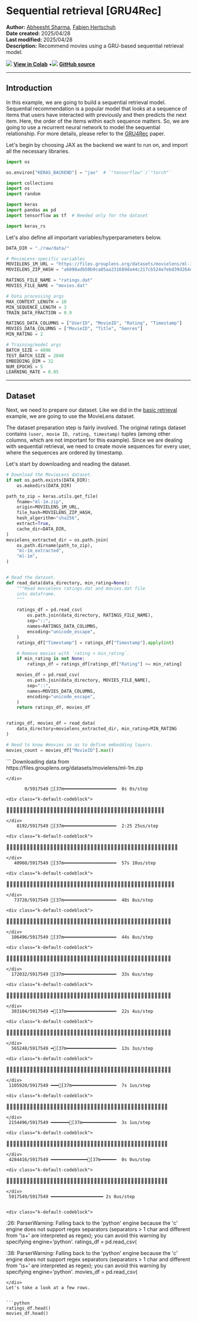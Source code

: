 # Sequential retrieval [GRU4Rec]

**Author:** [Abheesht Sharma](https://github.com/abheesht17/), [Fabien Hertschuh](https://github.com/hertschuh/)<br>
**Date created:** 2025/04/28<br>
**Last modified:** 2025/04/28<br>
**Description:** Recommend movies using a GRU-based sequential retrieval model.


<img class="k-inline-icon" src="https://colab.research.google.com/img/colab_favicon.ico"/> [**View in Colab**](https://colab.research.google.com/github/keras-team/keras-io/blob/master/examples/keras_rs/ipynb/sequential_retrieval.ipynb)  <span class="k-dot">•</span><img class="k-inline-icon" src="https://github.com/favicon.ico"/> [**GitHub source**](https://github.com/keras-team/keras-io/blob/master/examples/keras_rs/sequential_retrieval.py)



---
## Introduction

In this example, we are going to build a sequential retrieval model. Sequential
recommendation is a popular model that looks at a sequence of items that users
have interacted with previously and then predicts the next item. Here, the order
of the items within each sequence matters. So, we are going to use a recurrent
neural network to model the sequential relationship. For more details,
please refer to the [GRU4Rec](https://arxiv.org/abs/1511.06939) paper.

Let's begin by choosing JAX as the backend we want to run on, and import all
the necessary libraries.


```python
import os

os.environ["KERAS_BACKEND"] = "jax"  # `"tensorflow"`/`"torch"`

import collections
import os
import random

import keras
import pandas as pd
import tensorflow as tf  # Needed only for the dataset

import keras_rs
```

Let's also define all important variables/hyperparameters below.


```python
DATA_DIR = "./raw/data/"

# MovieLens-specific variables
MOVIELENS_1M_URL = "https://files.grouplens.org/datasets/movielens/ml-1m.zip"
MOVIELENS_ZIP_HASH = "a6898adb50b9ca05aa231689da44c217cb524e7ebd39d264c56e2832f2c54e20"

RATINGS_FILE_NAME = "ratings.dat"
MOVIES_FILE_NAME = "movies.dat"

# Data processing args
MAX_CONTEXT_LENGTH = 10
MIN_SEQUENCE_LENGTH = 3
TRAIN_DATA_FRACTION = 0.9

RATINGS_DATA_COLUMNS = ["UserID", "MovieID", "Rating", "Timestamp"]
MOVIES_DATA_COLUMNS = ["MovieID", "Title", "Genres"]
MIN_RATING = 2

# Training/model args
BATCH_SIZE = 4096
TEST_BATCH_SIZE = 2048
EMBEDDING_DIM = 32
NUM_EPOCHS = 5
LEARNING_RATE = 0.05
```

---
## Dataset

Next, we need to prepare our dataset. Like we did in the
[basic retrieval](/keras_rs/examples/basic_retrieval/)
example, we are going to use the MovieLens dataset.

The dataset preparation step is fairly involved. The original ratings dataset
contains `(user, movie ID, rating, timestamp)` tuples (among other columns,
which are not important for this example). Since we are dealing with sequential
retrieval, we need to create movie sequences for every user, where the sequences
are ordered by timestamp.

Let's start by downloading and reading the dataset.


```python
# Download the MovieLens dataset.
if not os.path.exists(DATA_DIR):
    os.makedirs(DATA_DIR)

path_to_zip = keras.utils.get_file(
    fname="ml-1m.zip",
    origin=MOVIELENS_1M_URL,
    file_hash=MOVIELENS_ZIP_HASH,
    hash_algorithm="sha256",
    extract=True,
    cache_dir=DATA_DIR,
)
movielens_extracted_dir = os.path.join(
    os.path.dirname(path_to_zip),
    "ml-1m_extracted",
    "ml-1m",
)


# Read the dataset.
def read_data(data_directory, min_rating=None):
    """Read movielens ratings.dat and movies.dat file
    into dataframe.
    """

    ratings_df = pd.read_csv(
        os.path.join(data_directory, RATINGS_FILE_NAME),
        sep="::",
        names=RATINGS_DATA_COLUMNS,
        encoding="unicode_escape",
    )
    ratings_df["Timestamp"] = ratings_df["Timestamp"].apply(int)

    # Remove movies with `rating < min_rating`.
    if min_rating is not None:
        ratings_df = ratings_df[ratings_df["Rating"] >= min_rating]

    movies_df = pd.read_csv(
        os.path.join(data_directory, MOVIES_FILE_NAME),
        sep="::",
        names=MOVIES_DATA_COLUMNS,
        encoding="unicode_escape",
    )
    return ratings_df, movies_df


ratings_df, movies_df = read_data(
    data_directory=movielens_extracted_dir, min_rating=MIN_RATING
)

# Need to know #movies so as to define embedding layers.
movies_count = movies_df["MovieID"].max()
```

<div class="k-default-codeblock">
```
Downloading data from https://files.grouplens.org/datasets/movielens/ml-1m.zip

```
</div>
    
       0/5917549 [37m━━━━━━━━━━━━━━━━━━━━  0s 0s/step

<div class="k-default-codeblock">
```

```
</div>
    8192/5917549 [37m━━━━━━━━━━━━━━━━━━━━  2:25 25us/step

<div class="k-default-codeblock">
```

```
</div>
   40960/5917549 [37m━━━━━━━━━━━━━━━━━━━━  57s 10us/step 

<div class="k-default-codeblock">
```

```
</div>
   73728/5917549 [37m━━━━━━━━━━━━━━━━━━━━  48s 8us/step 

<div class="k-default-codeblock">
```

```
</div>
  106496/5917549 [37m━━━━━━━━━━━━━━━━━━━━  44s 8us/step

<div class="k-default-codeblock">
```

```
</div>
  172032/5917549 [37m━━━━━━━━━━━━━━━━━━━━  33s 6us/step

<div class="k-default-codeblock">
```

```
</div>
  303104/5917549 ━[37m━━━━━━━━━━━━━━━━━━━  22s 4us/step

<div class="k-default-codeblock">
```

```
</div>
  565248/5917549 ━[37m━━━━━━━━━━━━━━━━━━━  13s 3us/step

<div class="k-default-codeblock">
```

```
</div>
 1105920/5917549 ━━━[37m━━━━━━━━━━━━━━━━━  7s 1us/step 

<div class="k-default-codeblock">
```

```
</div>
 2154496/5917549 ━━━━━━━[37m━━━━━━━━━━━━━  3s 1us/step

<div class="k-default-codeblock">
```

```
</div>
 4284416/5917549 ━━━━━━━━━━━━━━[37m━━━━━━  0s 0us/step

<div class="k-default-codeblock">
```

```
</div>
 5917549/5917549 ━━━━━━━━━━━━━━━━━━━━ 2s 0us/step


<div class="k-default-codeblock">
```
<ipython-input-3-6fc962858754>:26: ParserWarning: Falling back to the 'python' engine because the 'c' engine does not support regex separators (separators > 1 char and different from '\s+' are interpreted as regex); you can avoid this warning by specifying engine='python'.
  ratings_df = pd.read_csv(

<ipython-input-3-6fc962858754>:38: ParserWarning: Falling back to the 'python' engine because the 'c' engine does not support regex separators (separators > 1 char and different from '\s+' are interpreted as regex); you can avoid this warning by specifying engine='python'.
  movies_df = pd.read_csv(

```
</div>
Let's take a look at a few rows.


```python
ratings_df.head()
movies_df.head()
```





  <div id="df-65710087-37dc-422a-9d7d-16a4b89d8b71" class="colab-df-container">
    <div>
<style scoped>
    .dataframe tbody tr th:only-of-type {
        vertical-align: middle;
    }

<div class="k-default-codeblock">
```
.dataframe tbody tr th {
    vertical-align: top;
}

.dataframe thead th {
    text-align: right;
}
```
</div>
</style>
<table border="1" class="dataframe">
  <thead>
    <tr style="text-align: right;">
      <th></th>
      <th>MovieID</th>
      <th>Title</th>
      <th>Genres</th>
    </tr>
  </thead>
  <tbody>
    <tr>
      <th>0</th>
      <td>1</td>
      <td>Toy Story (1995)</td>
      <td>Animation|Children's|Comedy</td>
    </tr>
    <tr>
      <th>1</th>
      <td>2</td>
      <td>Jumanji (1995)</td>
      <td>Adventure|Children's|Fantasy</td>
    </tr>
    <tr>
      <th>2</th>
      <td>3</td>
      <td>Grumpier Old Men (1995)</td>
      <td>Comedy|Romance</td>
    </tr>
    <tr>
      <th>3</th>
      <td>4</td>
      <td>Waiting to Exhale (1995)</td>
      <td>Comedy|Drama</td>
    </tr>
    <tr>
      <th>4</th>
      <td>5</td>
      <td>Father of the Bride Part II (1995)</td>
      <td>Comedy</td>
    </tr>
  </tbody>
</table>
</div>
    <div class="colab-df-buttons">

  <div class="colab-df-container">
    <button class="colab-df-convert" onclick="convertToInteractive('df-65710087-37dc-422a-9d7d-16a4b89d8b71')"
            title="Convert this dataframe to an interactive table."
            style="display:none;">

  <svg xmlns="http://www.w3.org/2000/svg" height="24px" viewBox="0 -960 960 960">
    <path d="M120-120v-720h720v720H120Zm60-500h600v-160H180v160Zm220 220h160v-160H400v160Zm0 220h160v-160H400v160ZM180-400h160v-160H180v160Zm440 0h160v-160H620v160ZM180-180h160v-160H180v160Zm440 0h160v-160H620v160Z"/>
  </svg>
    </button>

  <style>
    .colab-df-container {
      display:flex;
      gap: 12px;
    }

<div class="k-default-codeblock">
```
.colab-df-convert {
  background-color: #E8F0FE;
  border: none;
  border-radius: 50%;
  cursor: pointer;
  display: none;
  fill: #1967D2;
  height: 32px;
  padding: 0 0 0 0;
  width: 32px;
}

.colab-df-convert:hover {
  background-color: #E2EBFA;
  box-shadow: 0px 1px 2px rgba(60, 64, 67, 0.3), 0px 1px 3px 1px rgba(60, 64, 67, 0.15);
  fill: #174EA6;
}

.colab-df-buttons div {
  margin-bottom: 4px;
}

[theme=dark] .colab-df-convert {
  background-color: #3B4455;
  fill: #D2E3FC;
}

[theme=dark] .colab-df-convert:hover {
  background-color: #434B5C;
  box-shadow: 0px 1px 3px 1px rgba(0, 0, 0, 0.15);
  filter: drop-shadow(0px 1px 2px rgba(0, 0, 0, 0.3));
  fill: #FFFFFF;
}
```
</div>
  </style>

<div class="k-default-codeblock">
```
<script>
  const buttonEl =
    document.querySelector('#df-65710087-37dc-422a-9d7d-16a4b89d8b71 button.colab-df-convert');
  buttonEl.style.display =
    google.colab.kernel.accessAllowed ? 'block' : 'none';

  async function convertToInteractive(key) {
    const element = document.querySelector('#df-65710087-37dc-422a-9d7d-16a4b89d8b71');
    const dataTable =
      await google.colab.kernel.invokeFunction('convertToInteractive',
                                                [key], {});
    if (!dataTable) return;

    const docLinkHtml = 'Like what you see? Visit the ' +
      '<a target="_blank" href=https://colab.research.google.com/notebooks/data_table.ipynb>data table notebook</a>'
      + ' to learn more about interactive tables.';
    element.innerHTML = '';
    dataTable['output_type'] = 'display_data';
    await google.colab.output.renderOutput(dataTable, element);
    const docLink = document.createElement('div');
    docLink.innerHTML = docLinkHtml;
    element.appendChild(docLink);
  }
</script>
```
</div>
  </div>

<div class="k-default-codeblock">
```
</div>
```
</div>
  </div>




Now that we have read the dataset, let's create sequences of movies
for every user. Here is the function for doing just that.


```python

def get_movie_sequence_per_user(ratings_df):
    """Get movieID sequences for every user."""
    sequences = collections.defaultdict(list)

    for user_id, movie_id, rating, timestamp in ratings_df.values:
        sequences[user_id].append(
            {
                "movie_id": movie_id,
                "timestamp": timestamp,
                "rating": rating,
            }
        )

    # Sort movie sequences by timestamp for every user.
    for user_id, context in sequences.items():
        context.sort(key=lambda x: x["timestamp"])
        sequences[user_id] = context

    return sequences

```

We need to do some filtering and processing before we proceed
with training the model:

1. Form sequences of all lengths up to
   `min(user_sequence_length, MAX_CONTEXT_LENGTH)`. So, every user
   will have multiple sequences corresponding to it.
2. Get labels, i.e., Given a sequence of length `n`, the first
   `n-1` tokens will be fed to the model as input, and the label
   will be the last token.
3. Remove all user sequences with less than `MIN_SEQUENCE_LENGTH`
   movies.
4. Pad all sequences to `MAX_CONTEXT_LENGTH`.


```python

def generate_examples_from_user_sequences(sequences):
    """Generates sequences for all users, with padding, truncation, etc."""

    def generate_examples_from_user_sequence(sequence):
        """Generates examples for a single user sequence."""

        examples = []
        for label_idx in range(1, len(sequence)):
            start_idx = max(0, label_idx - MAX_CONTEXT_LENGTH)
            context = sequence[start_idx:label_idx]

            # Padding
            while len(context) < MAX_CONTEXT_LENGTH:
                context.append(
                    {
                        "movie_id": 0,
                        "timestamp": 0,
                        "rating": 0.0,
                    }
                )

            label_movie_id = int(sequence[label_idx]["movie_id"])
            context_movie_id = [int(movie["movie_id"]) for movie in context]

            examples.append(
                {
                    "context_movie_id": context_movie_id,
                    "label_movie_id": label_movie_id,
                },
            )
        return examples

    all_examples = []
    for sequence in sequences.values():
        if len(sequence) < MIN_SEQUENCE_LENGTH:
            continue

        user_examples = generate_examples_from_user_sequence(sequence)

        all_examples.extend(user_examples)

    return all_examples

```

Let's split the dataset into train and test sets. Also, we need to
change the format of the dataset dictionary so as to enable conversion
to a `tf.data.Dataset` object.


```python
sequences = get_movie_sequence_per_user(ratings_df)
examples = generate_examples_from_user_sequences(sequences)

# Train-test split.
random.shuffle(examples)
split_index = int(TRAIN_DATA_FRACTION * len(examples))
train_examples = examples[:split_index]
test_examples = examples[split_index:]


def list_of_dicts_to_dict_of_lists(list_of_dicts):
    """Convert list of dictionaries to dictionary of lists for
    `tf.data` conversion.
    """
    dict_of_lists = collections.defaultdict(list)
    for dictionary in list_of_dicts:
        for key, value in dictionary.items():
            dict_of_lists[key].append(value)
    return dict_of_lists


train_examples = list_of_dicts_to_dict_of_lists(train_examples)
test_examples = list_of_dicts_to_dict_of_lists(test_examples)

train_ds = tf.data.Dataset.from_tensor_slices(train_examples).map(
    lambda x: (x["context_movie_id"], x["label_movie_id"])
)
test_ds = tf.data.Dataset.from_tensor_slices(test_examples).map(
    lambda x: (x["context_movie_id"], x["label_movie_id"])
)
```

We need to batch our datasets. We also user `cache()` and `prefetch()`
for better performance.


```python
train_ds = train_ds.batch(BATCH_SIZE).cache().prefetch(tf.data.AUTOTUNE)
test_ds = test_ds.batch(TEST_BATCH_SIZE).cache().prefetch(tf.data.AUTOTUNE)
```

Let's print out one batch.


```python
for sample in train_ds.take(1):
    print(sample)
```

<div class="k-default-codeblock">
```
(<tf.Tensor: shape=(4096, 10), dtype=int32, numpy=
array([[2147, 3203, 2541, ..., 3175, 2716, 2676],
       [1784,  588, 3039, ..., 1883,  514, 1566],
       [2335, 2004,  237, ...,  432, 1918,  435],
       ...,
       [2031, 1839, 1011, ..., 1460, 3248, 2828],
       [3418, 3471, 1120, ...,  475, 3168, 1957],
       [ 832, 2145,  852, ..., 1355, 3307, 3730]], dtype=int32)>, <tf.Tensor: shape=(4096,), dtype=int32, numpy=array([2713, 3040, 2170, ..., 2055, 1535, 3741], dtype=int32)>)

```
</div>
---
## Model and Training

In the basic retrieval example, we used one query tower for the
user, and the candidate tower for the candidate movie. We are
going to use a two-tower architecture here as well. However,
we use the query tower with a Gated Recurrent Unit (GRU) layer
to encode the sequence of historical movies, and keep the same
candidate tower for the candidate movie.

Note: Take a look at how the labels are defined. The label tensor
(of shape `(batch_size, batch_size)`) contains one-hot vectors. The idea
is: for every sample, consider movie IDs corresponding to other samples in
the batch as negatives.


```python

class SequentialRetrievalModel(keras.Model):
    """Create the sequential retrieval model.

    Args:
      movies_count: Total number of unique movies in the dataset.
      embedding_dimension: Output dimension for movie embedding tables.
    """

    def __init__(
        self,
        movies_count,
        embedding_dimension=128,
        **kwargs,
    ):
        super().__init__(**kwargs)
        # Our query tower, simply an embedding table followed by
        # a GRU unit. This encodes sequence of historical movies.
        self.query_model = keras.Sequential(
            [
                keras.layers.Embedding(movies_count + 1, embedding_dimension),
                keras.layers.GRU(embedding_dimension),
            ]
        )

        # Our candidate tower, simply an embedding table.
        self.candidate_model = keras.layers.Embedding(
            movies_count + 1, embedding_dimension
        )

        # The layer that performs the retrieval.
        self.retrieval = keras_rs.layers.BruteForceRetrieval(k=10, return_scores=False)
        self.loss_fn = keras.losses.CategoricalCrossentropy(
            from_logits=True,
        )

    def build(self, input_shape):
        self.query_model.build(input_shape)
        self.candidate_model.build(input_shape)

        # In this case, the candidates are directly the movie embeddings.
        # We take a shortcut and directly reuse the variable.
        self.retrieval.candidate_embeddings = self.candidate_model.embeddings
        self.retrieval.build(input_shape)
        super().build(input_shape)

    def call(self, inputs, training=False):
        query_embeddings = self.query_model(inputs)
        result = {
            "query_embeddings": query_embeddings,
        }

        if not training:
            # Skip the retrieval of top movies during training as the
            # predictions are not used.
            result["predictions"] = self.retrieval(query_embeddings)
        return result

    def compute_loss(self, x, y, y_pred, sample_weight, training=True):
        candidate_id = y
        query_embeddings = y_pred["query_embeddings"]
        candidate_embeddings = self.candidate_model(candidate_id)

        num_queries = keras.ops.shape(query_embeddings)[0]
        num_candidates = keras.ops.shape(candidate_embeddings)[0]

        # One-hot vectors for labels.
        labels = keras.ops.eye(num_queries, num_candidates)

        # Compute the affinity score by multiplying the two embeddings.
        scores = keras.ops.matmul(
            query_embeddings, keras.ops.transpose(candidate_embeddings)
        )

        return self.loss_fn(labels, scores, sample_weight)

```

Let's instantiate, compile and train our model.


```python
model = SequentialRetrievalModel(
    movies_count=movies_count + 1, embedding_dimension=EMBEDDING_DIM
)

# Compile.
model.compile(optimizer=keras.optimizers.AdamW(learning_rate=LEARNING_RATE))

# Train.
model.fit(
    train_ds,
    validation_data=test_ds,
    epochs=NUM_EPOCHS,
)
```

<div class="k-default-codeblock">
```
Epoch 1/5

```
</div>
    
   1/207 [37m━━━━━━━━━━━━━━━━━━━━  5:41 2s/step - loss: 8.3178

<div class="k-default-codeblock">
```

```
</div>
   2/207 [37m━━━━━━━━━━━━━━━━━━━━  3:32 1s/step - loss: 8.3176

<div class="k-default-codeblock">
```

```
</div>
   3/207 [37m━━━━━━━━━━━━━━━━━━━━  1:46 523ms/step - loss: 8.3169

<div class="k-default-codeblock">
```

```
</div>
   4/207 [37m━━━━━━━━━━━━━━━━━━━━  1:11 351ms/step - loss: 8.3147

<div class="k-default-codeblock">
```

```
</div>
  11/207 ━[37m━━━━━━━━━━━━━━━━━━━  21s 111ms/step - loss: 8.2757 

<div class="k-default-codeblock">
```

```
</div>
  12/207 ━[37m━━━━━━━━━━━━━━━━━━━  19s 101ms/step - loss: 8.2671

<div class="k-default-codeblock">
```

```
</div>
  13/207 ━[37m━━━━━━━━━━━━━━━━━━━  18s 94ms/step - loss: 8.2581 

<div class="k-default-codeblock">
```

```
</div>
  14/207 ━[37m━━━━━━━━━━━━━━━━━━━  16s 87ms/step - loss: 8.2487

<div class="k-default-codeblock">
```

```
</div>
  15/207 ━[37m━━━━━━━━━━━━━━━━━━━  15s 81ms/step - loss: 8.2390

<div class="k-default-codeblock">
```

```
</div>
  16/207 ━[37m━━━━━━━━━━━━━━━━━━━  14s 76ms/step - loss: 8.2292

<div class="k-default-codeblock">
```

```
</div>
  17/207 ━[37m━━━━━━━━━━━━━━━━━━━  13s 72ms/step - loss: 8.2192

<div class="k-default-codeblock">
```

```
</div>
  18/207 ━[37m━━━━━━━━━━━━━━━━━━━  12s 68ms/step - loss: 8.2092

<div class="k-default-codeblock">
```

```
</div>
  19/207 ━[37m━━━━━━━━━━━━━━━━━━━  12s 65ms/step - loss: 8.1993

<div class="k-default-codeblock">
```

```
</div>
  20/207 ━[37m━━━━━━━━━━━━━━━━━━━  11s 62ms/step - loss: 8.1893

<div class="k-default-codeblock">
```

```
</div>
  21/207 ━━[37m━━━━━━━━━━━━━━━━━━  11s 59ms/step - loss: 8.1794

<div class="k-default-codeblock">
```

```
</div>
  22/207 ━━[37m━━━━━━━━━━━━━━━━━━  10s 57ms/step - loss: 8.1695

<div class="k-default-codeblock">
```

```
</div>
  23/207 ━━[37m━━━━━━━━━━━━━━━━━━  10s 56ms/step - loss: 8.1597

<div class="k-default-codeblock">
```

```
</div>
  24/207 ━━[37m━━━━━━━━━━━━━━━━━━  9s 54ms/step - loss: 8.1500 

<div class="k-default-codeblock">
```

```
</div>
  25/207 ━━[37m━━━━━━━━━━━━━━━━━━  9s 53ms/step - loss: 8.1403

<div class="k-default-codeblock">
```

```
</div>
  26/207 ━━[37m━━━━━━━━━━━━━━━━━━  9s 51ms/step - loss: 8.1307

<div class="k-default-codeblock">
```

```
</div>
  29/207 ━━[37m━━━━━━━━━━━━━━━━━━  8s 46ms/step - loss: 8.1016
  27/207 ━━[37m━━━━━━━━━━━━━━━━━━  8s 50ms/step - loss: 8.1211

<div class="k-default-codeblock">
```

```
</div>
  28/207 ━━[37m━━━━━━━━━━━━━━━━━━  8s 48ms/step - loss: 8.0934

<div class="k-default-codeblock">
```

```
</div>
  30/207 ━━[37m━━━━━━━━━━━━━━━━━━  8s 46ms/step - loss: 8.0765

<div class="k-default-codeblock">
```

```
</div>
  32/207 ━━━[37m━━━━━━━━━━━━━━━━━  7s 43ms/step - loss: 8.0603

<div class="k-default-codeblock">
```

```
</div>
  31/207 ━━[37m━━━━━━━━━━━━━━━━━━  7s 44ms/step - loss: 8.0684

<div class="k-default-codeblock">
```

```
</div>
  33/207 ━━━[37m━━━━━━━━━━━━━━━━━  7s 42ms/step - loss: 8.0522

<div class="k-default-codeblock">
```

```
</div>
  34/207 ━━━[37m━━━━━━━━━━━━━━━━━  7s 41ms/step - loss: 8.0442

<div class="k-default-codeblock">
```

```
</div>
  35/207 ━━━[37m━━━━━━━━━━━━━━━━━  7s 42ms/step - loss: 8.0363

<div class="k-default-codeblock">
```

```
</div>
  36/207 ━━━[37m━━━━━━━━━━━━━━━━━  6s 41ms/step - loss: 8.0284
  37/207 ━━━[37m━━━━━━━━━━━━━━━━━  6s 40ms/step - loss: 8.0206

<div class="k-default-codeblock">
```

```
</div>
  38/207 ━━━[37m━━━━━━━━━━━━━━━━━  6s 39ms/step - loss: 8.0128

<div class="k-default-codeblock">
```

```
</div>
  42/207 ━━━━[37m━━━━━━━━━━━━━━━━  5s 35ms/step - loss: 7.9688
  41/207 ━━━[37m━━━━━━━━━━━━━━━━━  6s 36ms/step - loss: 7.9625
  39/207 ━━━[37m━━━━━━━━━━━━━━━━━  6s 38ms/step - loss: 7.9903

<div class="k-default-codeblock">
```

```
</div>
  40/207 ━━━[37m━━━━━━━━━━━━━━━━━  6s 37ms/step - loss: 7.9972

<div class="k-default-codeblock">
```

```
</div>
  43/207 ━━━━[37m━━━━━━━━━━━━━━━━  5s 36ms/step - loss: 7.9497

<div class="k-default-codeblock">
```

```
</div>
  45/207 ━━━━[37m━━━━━━━━━━━━━━━━  5s 34ms/step - loss: 7.9370

<div class="k-default-codeblock">
```

```
</div>
  44/207 ━━━━[37m━━━━━━━━━━━━━━━━  5s 35ms/step - loss: 7.9313

<div class="k-default-codeblock">
```

```
</div>
  46/207 ━━━━[37m━━━━━━━━━━━━━━━━  5s 34ms/step - loss: 7.9195

<div class="k-default-codeblock">
```

```
</div>
  47/207 ━━━━[37m━━━━━━━━━━━━━━━━  5s 34ms/step - loss: 7.9138

<div class="k-default-codeblock">
```

```
</div>
  48/207 ━━━━[37m━━━━━━━━━━━━━━━━  5s 34ms/step - loss: 7.8969
  49/207 ━━━━[37m━━━━━━━━━━━━━━━━  5s 33ms/step - loss: 7.9022

<div class="k-default-codeblock">
```

```
</div>
  50/207 ━━━━[37m━━━━━━━━━━━━━━━━  5s 33ms/step - loss: 7.8861

<div class="k-default-codeblock">
```

```
</div>
  52/207 ━━━━━[37m━━━━━━━━━━━━━━━  4s 32ms/step - loss: 7.8603

<div class="k-default-codeblock">
```

```
</div>
  53/207 ━━━━━[37m━━━━━━━━━━━━━━━  4s 31ms/step - loss: 7.8703
  54/207 ━━━━━[37m━━━━━━━━━━━━━━━  4s 31ms/step - loss: 7.8651
  51/207 ━━━━[37m━━━━━━━━━━━━━━━━  5s 32ms/step - loss: 7.8809

<div class="k-default-codeblock">
```

```
</div>
  57/207 ━━━━━[37m━━━━━━━━━━━━━━━  4s 30ms/step - loss: 7.8362

<div class="k-default-codeblock">
```

```
</div>
  55/207 ━━━━━[37m━━━━━━━━━━━━━━━  4s 31ms/step - loss: 7.8457
  56/207 ━━━━━[37m━━━━━━━━━━━━━━━  4s 31ms/step - loss: 7.8410

<div class="k-default-codeblock">
```

```
</div>
  61/207 ━━━━━[37m━━━━━━━━━━━━━━━  4s 29ms/step - loss: 7.8168
  60/207 ━━━━━[37m━━━━━━━━━━━━━━━  4s 29ms/step - loss: 7.8124
  59/207 ━━━━━[37m━━━━━━━━━━━━━━━  4s 30ms/step - loss: 7.8082
  58/207 ━━━━━[37m━━━━━━━━━━━━━━━  4s 30ms/step - loss: 7.8042

<div class="k-default-codeblock">
```

```
</div>
  62/207 ━━━━━[37m━━━━━━━━━━━━━━━  4s 29ms/step - loss: 7.7796

<div class="k-default-codeblock">
```

```
</div>
  63/207 ━━━━━━[37m━━━━━━━━━━━━━━  4s 29ms/step - loss: 7.7834

<div class="k-default-codeblock">
```

```
</div>
  66/207 ━━━━━━[37m━━━━━━━━━━━━━━  3s 28ms/step - loss: 7.7464
  65/207 ━━━━━━[37m━━━━━━━━━━━━━━  4s 28ms/step - loss: 7.7680
  67/207 ━━━━━━[37m━━━━━━━━━━━━━━  3s 27ms/step - loss: 7.7430

<div class="k-default-codeblock">
```

```
</div>
  68/207 ━━━━━━[37m━━━━━━━━━━━━━━  3s 27ms/step - loss: 7.7565
  64/207 ━━━━━━[37m━━━━━━━━━━━━━━  4s 29ms/step - loss: 7.7532

<div class="k-default-codeblock">
```

```
</div>
  69/207 ━━━━━━[37m━━━━━━━━━━━━━━  3s 27ms/step - loss: 7.7362

<div class="k-default-codeblock">
```

```
</div>
  70/207 ━━━━━━[37m━━━━━━━━━━━━━━  3s 27ms/step - loss: 7.7329
  74/207 ━━━━━━━[37m━━━━━━━━━━━━━  3s 26ms/step - loss: 7.7130

<div class="k-default-codeblock">
```

```
</div>
  73/207 ━━━━━━━[37m━━━━━━━━━━━━━  3s 26ms/step - loss: 7.7099

<div class="k-default-codeblock">
```

```
</div>
  72/207 ━━━━━━[37m━━━━━━━━━━━━━━  3s 27ms/step - loss: 7.7261
  71/207 ━━━━━━[37m━━━━━━━━━━━━━━  3s 27ms/step - loss: 7.7229

<div class="k-default-codeblock">
```

```
</div>
  76/207 ━━━━━━━[37m━━━━━━━━━━━━━  3s 26ms/step - loss: 7.7005

<div class="k-default-codeblock">
```

```
</div>
  75/207 ━━━━━━━[37m━━━━━━━━━━━━━  3s 26ms/step - loss: 7.6975

<div class="k-default-codeblock">
```

```
</div>
  77/207 ━━━━━━━[37m━━━━━━━━━━━━━  3s 26ms/step - loss: 7.6915

<div class="k-default-codeblock">
```

```
</div>
  80/207 ━━━━━━━[37m━━━━━━━━━━━━━  3s 25ms/step - loss: 7.6824

<div class="k-default-codeblock">
```

```
</div>
  78/207 ━━━━━━━[37m━━━━━━━━━━━━━  3s 26ms/step - loss: 7.6767
  81/207 ━━━━━━━[37m━━━━━━━━━━━━━  3s 25ms/step - loss: 7.6795

<div class="k-default-codeblock">
```

```
</div>
  79/207 ━━━━━━━[37m━━━━━━━━━━━━━  3s 25ms/step - loss: 7.6739

<div class="k-default-codeblock">
```

```
</div>
  85/207 ━━━━━━━━[37m━━━━━━━━━━━━  3s 25ms/step - loss: 7.6411

<div class="k-default-codeblock">
```

```
</div>
  82/207 ━━━━━━━[37m━━━━━━━━━━━━━  3s 25ms/step - loss: 7.6655
  87/207 ━━━━━━━━[37m━━━━━━━━━━━━  2s 24ms/step - loss: 7.6517

<div class="k-default-codeblock">
```

```
</div>
  84/207 ━━━━━━━━[37m━━━━━━━━━━━━  3s 25ms/step - loss: 7.6600
  86/207 ━━━━━━━━[37m━━━━━━━━━━━━  2s 24ms/step - loss: 7.6545
  83/207 ━━━━━━━━[37m━━━━━━━━━━━━  3s 25ms/step - loss: 7.6628
  88/207 ━━━━━━━━[37m━━━━━━━━━━━━  2s 24ms/step - loss: 7.6436
  89/207 ━━━━━━━━[37m━━━━━━━━━━━━  2s 23ms/step - loss: 7.6462

<div class="k-default-codeblock">
```

```
</div>
  92/207 ━━━━━━━━[37m━━━━━━━━━━━━  2s 24ms/step - loss: 7.6229
  91/207 ━━━━━━━━[37m━━━━━━━━━━━━  2s 24ms/step - loss: 7.6182
  90/207 ━━━━━━━━[37m━━━━━━━━━━━━  2s 24ms/step - loss: 7.6205
  93/207 ━━━━━━━━[37m━━━━━━━━━━━━  2s 24ms/step - loss: 7.6134
  94/207 ━━━━━━━━━[37m━━━━━━━━━━━  2s 24ms/step - loss: 7.6110

<div class="k-default-codeblock">
```

```
</div>
  97/207 ━━━━━━━━━[37m━━━━━━━━━━━  2s 23ms/step - loss: 7.6038

<div class="k-default-codeblock">
```

```
</div>
  99/207 ━━━━━━━━━[37m━━━━━━━━━━━  2s 23ms/step - loss: 7.5856
  98/207 ━━━━━━━━━[37m━━━━━━━━━━━  2s 23ms/step - loss: 7.5947
  96/207 ━━━━━━━━━[37m━━━━━━━━━━━  2s 23ms/step - loss: 7.5836
 101/207 ━━━━━━━━━[37m━━━━━━━━━━━  2s 22ms/step - loss: 7.5878

<div class="k-default-codeblock">
```

```
</div>
 100/207 ━━━━━━━━━[37m━━━━━━━━━━━  2s 23ms/step - loss: 7.5752
  95/207 ━━━━━━━━━[37m━━━━━━━━━━━  2s 24ms/step - loss: 7.6015
 103/207 ━━━━━━━━━[37m━━━━━━━━━━━  2s 22ms/step - loss: 7.5628

<div class="k-default-codeblock">
```

```
</div>
 106/207 ━━━━━━━━━━[37m━━━━━━━━━━  2s 22ms/step - loss: 7.5568
 107/207 ━━━━━━━━━━[37m━━━━━━━━━━  2s 22ms/step - loss: 7.5548

<div class="k-default-codeblock">
```

```
</div>
 104/207 ━━━━━━━━━━[37m━━━━━━━━━━  2s 22ms/step - loss: 7.5669
 102/207 ━━━━━━━━━[37m━━━━━━━━━━━  2s 22ms/step - loss: 7.5710
 105/207 ━━━━━━━━━━[37m━━━━━━━━━━  2s 22ms/step - loss: 7.5648
 108/207 ━━━━━━━━━━[37m━━━━━━━━━━  2s 22ms/step - loss: 7.5528

<div class="k-default-codeblock">
```

```
</div>
 113/207 ━━━━━━━━━━[37m━━━━━━━━━━  1s 21ms/step - loss: 7.5373
 111/207 ━━━━━━━━━━[37m━━━━━━━━━━  2s 21ms/step - loss: 7.5469

<div class="k-default-codeblock">
```

```
</div>
 109/207 ━━━━━━━━━━[37m━━━━━━━━━━  2s 22ms/step - loss: 7.5450

<div class="k-default-codeblock">
```

```
</div>
 112/207 ━━━━━━━━━━[37m━━━━━━━━━━  2s 21ms/step - loss: 7.5392
 110/207 ━━━━━━━━━━[37m━━━━━━━━━━  2s 21ms/step - loss: 7.5489
 117/207 ━━━━━━━━━━━[37m━━━━━━━━━  1s 20ms/step - loss: 7.5297
 119/207 ━━━━━━━━━━━[37m━━━━━━━━━  1s 20ms/step - loss: 7.5259
 120/207 ━━━━━━━━━━━[37m━━━━━━━━━  1s 20ms/step - loss: 7.5240
 118/207 ━━━━━━━━━━━[37m━━━━━━━━━  1s 20ms/step - loss: 7.5278
 126/207 ━━━━━━━━━━━━[37m━━━━━━━━  1s 19ms/step - loss: 7.5001

<div class="k-default-codeblock">
```

```
</div>
 132/207 ━━━━━━━━━━━━[37m━━━━━━━━  1s 18ms/step - loss: 7.4895
 128/207 ━━━━━━━━━━━━[37m━━━━━━━━  1s 19ms/step - loss: 7.4879
 129/207 ━━━━━━━━━━━━[37m━━━━━━━━  1s 19ms/step - loss: 7.4862
 130/207 ━━━━━━━━━━━━[37m━━━━━━━━  1s 19ms/step - loss: 7.4846
 131/207 ━━━━━━━━━━━━[37m━━━━━━━━  1s 18ms/step - loss: 7.4829

<div class="k-default-codeblock">
```

```
</div>
 149/207 ━━━━━━━━━━━━━━[37m━━━━━━  0s 16ms/step - loss: 7.4179
 151/207 ━━━━━━━━━━━━━━[37m━━━━━━  0s 16ms/step - loss: 7.4192

<div class="k-default-codeblock">
```

```
</div>
 207/207 ━━━━━━━━━━━━━━━━━━━━ 0s 17ms/step - loss: 7.2804

<div class="k-default-codeblock">
```

```
</div>
 207/207 ━━━━━━━━━━━━━━━━━━━━ 7s 25ms/step - loss: 7.2797 - val_loss: 5.9868


<div class="k-default-codeblock">
```
Epoch 2/5

```
</div>
    
   1/207 [37m━━━━━━━━━━━━━━━━━━━━  3:29 1s/step - loss: 6.6656

    
   2/207 [37m━━━━━━━━━━━━━━━━━━━━  1s 8ms/step - loss: 6.6835 

    
   3/207 [37m━━━━━━━━━━━━━━━━━━━━  1s 8ms/step - loss: 6.6871

    
   4/207 [37m━━━━━━━━━━━━━━━━━━━━  1s 8ms/step - loss: 6.6866

    
   5/207 [37m━━━━━━━━━━━━━━━━━━━━  1s 8ms/step - loss: 6.6867

<div class="k-default-codeblock">
```

```
</div>
   8/207 [37m━━━━━━━━━━━━━━━━━━━━  1s 8ms/step - loss: 6.6882

<div class="k-default-codeblock">
```

```
</div>
   9/207 [37m━━━━━━━━━━━━━━━━━━━━  1s 8ms/step - loss: 6.6884

<div class="k-default-codeblock">
```

```
</div>
  10/207 [37m━━━━━━━━━━━━━━━━━━━━  1s 8ms/step - loss: 6.6885

<div class="k-default-codeblock">
```

```
</div>
  11/207 ━[37m━━━━━━━━━━━━━━━━━━━  1s 8ms/step - loss: 6.6885

<div class="k-default-codeblock">
```

```
</div>
  12/207 ━[37m━━━━━━━━━━━━━━━━━━━  1s 8ms/step - loss: 6.6885

<div class="k-default-codeblock">
```

```
</div>
  13/207 ━[37m━━━━━━━━━━━━━━━━━━━  2s 14ms/step - loss: 6.6888

<div class="k-default-codeblock">
```

```
</div>
  14/207 ━[37m━━━━━━━━━━━━━━━━━━━  2s 13ms/step - loss: 6.6890
  15/207 ━[37m━━━━━━━━━━━━━━━━━━━  2s 12ms/step - loss: 6.6889

<div class="k-default-codeblock">
```

```
</div>
  16/207 ━[37m━━━━━━━━━━━━━━━━━━━  2s 15ms/step - loss: 6.6888

<div class="k-default-codeblock">
```

```
</div>
  17/207 ━[37m━━━━━━━━━━━━━━━━━━━  2s 15ms/step - loss: 6.6888

<div class="k-default-codeblock">
```

```
</div>
  18/207 ━[37m━━━━━━━━━━━━━━━━━━━  2s 14ms/step - loss: 6.6888

<div class="k-default-codeblock">
```

```
</div>
  19/207 ━[37m━━━━━━━━━━━━━━━━━━━  2s 13ms/step - loss: 6.6887

<div class="k-default-codeblock">
```

```
</div>
  20/207 ━[37m━━━━━━━━━━━━━━━━━━━  2s 16ms/step - loss: 6.6886

<div class="k-default-codeblock">
```

```
</div>
  21/207 ━━[37m━━━━━━━━━━━━━━━━━━  2s 15ms/step - loss: 6.6883

<div class="k-default-codeblock">
```

```
</div>
  23/207 ━━[37m━━━━━━━━━━━━━━━━━━  2s 15ms/step - loss: 6.6878

<div class="k-default-codeblock">
```

```
</div>
  22/207 ━━[37m━━━━━━━━━━━━━━━━━━  2s 16ms/step - loss: 6.6881

<div class="k-default-codeblock">
```

```
</div>
  24/207 ━━[37m━━━━━━━━━━━━━━━━━━  2s 15ms/step - loss: 6.6875

<div class="k-default-codeblock">
```

```
</div>
  25/207 ━━[37m━━━━━━━━━━━━━━━━━━  2s 15ms/step - loss: 6.6871

<div class="k-default-codeblock">
```

```
</div>
  27/207 ━━[37m━━━━━━━━━━━━━━━━━━  2s 14ms/step - loss: 6.6864
  26/207 ━━[37m━━━━━━━━━━━━━━━━━━  2s 14ms/step - loss: 6.6861

<div class="k-default-codeblock">
```

```
</div>
  28/207 ━━[37m━━━━━━━━━━━━━━━━━━  2s 15ms/step - loss: 6.6855

<div class="k-default-codeblock">
```

```
</div>
  29/207 ━━[37m━━━━━━━━━━━━━━━━━━  2s 15ms/step - loss: 6.6851

<div class="k-default-codeblock">
```

```
</div>
  31/207 ━━[37m━━━━━━━━━━━━━━━━━━  2s 15ms/step - loss: 6.6845
  30/207 ━━[37m━━━━━━━━━━━━━━━━━━  2s 16ms/step - loss: 6.6848

<div class="k-default-codeblock">
```

```
</div>
  32/207 ━━━[37m━━━━━━━━━━━━━━━━━  2s 15ms/step - loss: 6.6842

<div class="k-default-codeblock">
```

```
</div>
  34/207 ━━━[37m━━━━━━━━━━━━━━━━━  2s 15ms/step - loss: 6.6837
  36/207 ━━━[37m━━━━━━━━━━━━━━━━━  2s 15ms/step - loss: 6.6831
  33/207 ━━━[37m━━━━━━━━━━━━━━━━━  2s 16ms/step - loss: 6.6839

<div class="k-default-codeblock">
```

```
</div>
  35/207 ━━━[37m━━━━━━━━━━━━━━━━━  2s 15ms/step - loss: 6.6834

<div class="k-default-codeblock">
```

```
</div>
  39/207 ━━━[37m━━━━━━━━━━━━━━━━━  2s 15ms/step - loss: 6.6817
  37/207 ━━━[37m━━━━━━━━━━━━━━━━━  2s 16ms/step - loss: 6.6823

<div class="k-default-codeblock">
```

```
</div>
  38/207 ━━━[37m━━━━━━━━━━━━━━━━━  2s 15ms/step - loss: 6.6825

<div class="k-default-codeblock">
```

```
</div>
  40/207 ━━━[37m━━━━━━━━━━━━━━━━━  2s 15ms/step - loss: 6.6815
  41/207 ━━━[37m━━━━━━━━━━━━━━━━━  2s 15ms/step - loss: 6.6812

<div class="k-default-codeblock">
```

```
</div>
  43/207 ━━━━[37m━━━━━━━━━━━━━━━━  2s 15ms/step - loss: 6.6807
  42/207 ━━━━[37m━━━━━━━━━━━━━━━━  2s 15ms/step - loss: 6.6804

<div class="k-default-codeblock">
```

```
</div>
  44/207 ━━━━[37m━━━━━━━━━━━━━━━━  2s 15ms/step - loss: 6.6799

<div class="k-default-codeblock">
```

```
</div>
  47/207 ━━━━[37m━━━━━━━━━━━━━━━━  2s 15ms/step - loss: 6.6790
  46/207 ━━━━[37m━━━━━━━━━━━━━━━━  2s 15ms/step - loss: 6.6793

<div class="k-default-codeblock">
```

```
</div>
  48/207 ━━━━[37m━━━━━━━━━━━━━━━━  2s 14ms/step - loss: 6.6787
  45/207 ━━━━[37m━━━━━━━━━━━━━━━━  2s 15ms/step - loss: 6.6796

<div class="k-default-codeblock">
```

```
</div>
  51/207 ━━━━[37m━━━━━━━━━━━━━━━━  2s 15ms/step - loss: 6.6778
  49/207 ━━━━[37m━━━━━━━━━━━━━━━━  2s 16ms/step - loss: 6.6784

<div class="k-default-codeblock">
```

```
</div>
  52/207 ━━━━━[37m━━━━━━━━━━━━━━━  2s 15ms/step - loss: 6.6775
  50/207 ━━━━[37m━━━━━━━━━━━━━━━━  2s 15ms/step - loss: 6.6772

<div class="k-default-codeblock">
```

```
</div>
  53/207 ━━━━━[37m━━━━━━━━━━━━━━━  2s 15ms/step - loss: 6.6764
  56/207 ━━━━━[37m━━━━━━━━━━━━━━━  2s 14ms/step - loss: 6.6751

<div class="k-default-codeblock">
```

```
</div>
  55/207 ━━━━━[37m━━━━━━━━━━━━━━━  2s 15ms/step - loss: 6.6759

<div class="k-default-codeblock">
```

```
</div>
  54/207 ━━━━━[37m━━━━━━━━━━━━━━━  2s 15ms/step - loss: 6.6756

<div class="k-default-codeblock">
```

```
</div>
  57/207 ━━━━━[37m━━━━━━━━━━━━━━━  2s 16ms/step - loss: 6.6749

<div class="k-default-codeblock">
```

```
</div>
  58/207 ━━━━━[37m━━━━━━━━━━━━━━━  2s 16ms/step - loss: 6.6746

<div class="k-default-codeblock">
```

```
</div>
  59/207 ━━━━━[37m━━━━━━━━━━━━━━━  2s 15ms/step - loss: 6.6743

<div class="k-default-codeblock">
```

```
</div>
  60/207 ━━━━━[37m━━━━━━━━━━━━━━━  2s 15ms/step - loss: 6.6741

<div class="k-default-codeblock">
```

```
</div>
  61/207 ━━━━━[37m━━━━━━━━━━━━━━━  2s 15ms/step - loss: 6.6738
  62/207 ━━━━━[37m━━━━━━━━━━━━━━━  2s 15ms/step - loss: 6.6735
  63/207 ━━━━━━[37m━━━━━━━━━━━━━━  2s 14ms/step - loss: 6.6733

<div class="k-default-codeblock">
```

```
</div>
  65/207 ━━━━━━[37m━━━━━━━━━━━━━━  2s 15ms/step - loss: 6.6728
  64/207 ━━━━━━[37m━━━━━━━━━━━━━━  2s 15ms/step - loss: 6.6731

<div class="k-default-codeblock">
```

```
</div>
  66/207 ━━━━━━[37m━━━━━━━━━━━━━━  2s 15ms/step - loss: 6.6716
  68/207 ━━━━━━[37m━━━━━━━━━━━━━━  2s 15ms/step - loss: 6.6721

<div class="k-default-codeblock">
```

```
</div>
  67/207 ━━━━━━[37m━━━━━━━━━━━━━━  2s 15ms/step - loss: 6.6718

<div class="k-default-codeblock">
```

```
</div>
  69/207 ━━━━━━[37m━━━━━━━━━━━━━━  2s 15ms/step - loss: 6.6709

<div class="k-default-codeblock">
```

```
</div>
  71/207 ━━━━━━[37m━━━━━━━━━━━━━━  2s 15ms/step - loss: 6.6704
  70/207 ━━━━━━[37m━━━━━━━━━━━━━━  2s 16ms/step - loss: 6.6707
  74/207 ━━━━━━━[37m━━━━━━━━━━━━━  1s 15ms/step - loss: 6.6697

<div class="k-default-codeblock">
```

```
</div>
  75/207 ━━━━━━━[37m━━━━━━━━━━━━━  1s 15ms/step - loss: 6.6691
  72/207 ━━━━━━[37m━━━━━━━━━━━━━━  2s 15ms/step - loss: 6.6702
  76/207 ━━━━━━━[37m━━━━━━━━━━━━━  1s 14ms/step - loss: 6.6684

<div class="k-default-codeblock">
```

```
</div>
  77/207 ━━━━━━━[37m━━━━━━━━━━━━━  1s 14ms/step - loss: 6.6686
  73/207 ━━━━━━━[37m━━━━━━━━━━━━━  2s 15ms/step - loss: 6.6695

<div class="k-default-codeblock">
```

```
</div>
  80/207 ━━━━━━━[37m━━━━━━━━━━━━━  1s 15ms/step - loss: 6.6676
  78/207 ━━━━━━━[37m━━━━━━━━━━━━━  1s 15ms/step - loss: 6.6674

<div class="k-default-codeblock">
```

```
</div>
  79/207 ━━━━━━━[37m━━━━━━━━━━━━━  1s 15ms/step - loss: 6.6666
  82/207 ━━━━━━━[37m━━━━━━━━━━━━━  1s 15ms/step - loss: 6.6660
  83/207 ━━━━━━━━[37m━━━━━━━━━━━━  1s 14ms/step - loss: 6.6658

<div class="k-default-codeblock">
```

```
</div>
  85/207 ━━━━━━━━[37m━━━━━━━━━━━━  1s 14ms/step - loss: 6.6654

<div class="k-default-codeblock">
```

```
</div>
  84/207 ━━━━━━━━[37m━━━━━━━━━━━━  1s 14ms/step - loss: 6.6656
  88/207 ━━━━━━━━[37m━━━━━━━━━━━━  1s 14ms/step - loss: 6.6645

<div class="k-default-codeblock">
```

```
</div>
  86/207 ━━━━━━━━[37m━━━━━━━━━━━━  1s 14ms/step - loss: 6.6649
  81/207 ━━━━━━━[37m━━━━━━━━━━━━━  1s 15ms/step - loss: 6.6668
  87/207 ━━━━━━━━[37m━━━━━━━━━━━━  1s 14ms/step - loss: 6.6651

<div class="k-default-codeblock">
```

```
</div>
 207/207 ━━━━━━━━━━━━━━━━━━━━ 2s 6ms/step - loss: 6.6303 - val_loss: 5.9325


<div class="k-default-codeblock">
```
Epoch 3/5

```
</div>
    
   1/207 [37m━━━━━━━━━━━━━━━━━━━━  1s 9ms/step - loss: 6.5474

    
   2/207 [37m━━━━━━━━━━━━━━━━━━━━  1s 5ms/step - loss: 6.5741

    
   3/207 [37m━━━━━━━━━━━━━━━━━━━━  1s 5ms/step - loss: 6.5778

<div class="k-default-codeblock">
```

```
</div>
  13/207 ━[37m━━━━━━━━━━━━━━━━━━━  1s 5ms/step - loss: 6.5779

<div class="k-default-codeblock">
```

```
</div>
  14/207 ━[37m━━━━━━━━━━━━━━━━━━━  1s 5ms/step - loss: 6.5784

<div class="k-default-codeblock">
```

```
</div>
  15/207 ━[37m━━━━━━━━━━━━━━━━━━━  1s 5ms/step - loss: 6.5786

<div class="k-default-codeblock">
```

```
</div>
  16/207 ━[37m━━━━━━━━━━━━━━━━━━━  1s 5ms/step - loss: 6.5789

<div class="k-default-codeblock">
```

```
</div>
  17/207 ━[37m━━━━━━━━━━━━━━━━━━━  1s 5ms/step - loss: 6.5792

<div class="k-default-codeblock">
```

```
</div>
  18/207 ━[37m━━━━━━━━━━━━━━━━━━━  0s 5ms/step - loss: 6.5795

<div class="k-default-codeblock">
```

```
</div>
  19/207 ━[37m━━━━━━━━━━━━━━━━━━━  0s 5ms/step - loss: 6.5797

<div class="k-default-codeblock">
```

```
</div>
  20/207 ━[37m━━━━━━━━━━━━━━━━━━━  0s 5ms/step - loss: 6.5799

<div class="k-default-codeblock">
```

```
</div>
  21/207 ━━[37m━━━━━━━━━━━━━━━━━━  0s 5ms/step - loss: 6.5799
  23/207 ━━[37m━━━━━━━━━━━━━━━━━━  0s 5ms/step - loss: 6.5800

<div class="k-default-codeblock">
```

```
</div>
  24/207 ━━[37m━━━━━━━━━━━━━━━━━━  0s 5ms/step - loss: 6.5799
  22/207 ━━[37m━━━━━━━━━━━━━━━━━━  0s 5ms/step - loss: 6.5800

<div class="k-default-codeblock">
```

```
</div>
  28/207 ━━[37m━━━━━━━━━━━━━━━━━━  1s 8ms/step - loss: 6.5794
  27/207 ━━[37m━━━━━━━━━━━━━━━━━━  1s 9ms/step - loss: 6.5795

<div class="k-default-codeblock">
```

```
</div>
  26/207 ━━[37m━━━━━━━━━━━━━━━━━━  1s 9ms/step - loss: 6.5788
  25/207 ━━[37m━━━━━━━━━━━━━━━━━━  1s 9ms/step - loss: 6.5798
  29/207 ━━[37m━━━━━━━━━━━━━━━━━━  1s 8ms/step - loss: 6.5792
  31/207 ━━[37m━━━━━━━━━━━━━━━━━━  1s 8ms/step - loss: 6.5790

<div class="k-default-codeblock">
```

```
</div>
  32/207 ━━━[37m━━━━━━━━━━━━━━━━━  1s 7ms/step - loss: 6.5789
  30/207 ━━[37m━━━━━━━━━━━━━━━━━━  1s 8ms/step - loss: 6.5791

<div class="k-default-codeblock">
```

```
</div>
  34/207 ━━━[37m━━━━━━━━━━━━━━━━━  1s 10ms/step - loss: 6.5776
  35/207 ━━━[37m━━━━━━━━━━━━━━━━━  1s 10ms/step - loss: 6.5779
  33/207 ━━━[37m━━━━━━━━━━━━━━━━━  1s 10ms/step - loss: 6.5779

<div class="k-default-codeblock">
```

```
</div>
  36/207 ━━━[37m━━━━━━━━━━━━━━━━━  1s 9ms/step - loss: 6.5776

<div class="k-default-codeblock">
```

```
</div>
  40/207 ━━━[37m━━━━━━━━━━━━━━━━━  1s 11ms/step - loss: 6.5770
  42/207 ━━━━[37m━━━━━━━━━━━━━━━━  1s 10ms/step - loss: 6.5768
  39/207 ━━━[37m━━━━━━━━━━━━━━━━━  1s 11ms/step - loss: 6.5770
  37/207 ━━━[37m━━━━━━━━━━━━━━━━━  1s 12ms/step - loss: 6.5772
  43/207 ━━━━[37m━━━━━━━━━━━━━━━━  1s 10ms/step - loss: 6.5767
  38/207 ━━━[37m━━━━━━━━━━━━━━━━━  1s 11ms/step - loss: 6.5773
  44/207 ━━━━[37m━━━━━━━━━━━━━━━━  1s 10ms/step - loss: 6.5766

<div class="k-default-codeblock">
```

```
</div>
  41/207 ━━━[37m━━━━━━━━━━━━━━━━━  1s 11ms/step - loss: 6.5765

<div class="k-default-codeblock">
```

```
</div>
  45/207 ━━━━[37m━━━━━━━━━━━━━━━━  1s 12ms/step - loss: 6.5758
  47/207 ━━━━[37m━━━━━━━━━━━━━━━━  1s 12ms/step - loss: 6.5753

<div class="k-default-codeblock">
```

```
</div>
  48/207 ━━━━[37m━━━━━━━━━━━━━━━━  1s 11ms/step - loss: 6.5754

<div class="k-default-codeblock">
```

```
</div>
  46/207 ━━━━[37m━━━━━━━━━━━━━━━━  1s 12ms/step - loss: 6.5759

<div class="k-default-codeblock">
```

```
</div>
  52/207 ━━━━━[37m━━━━━━━━━━━━━━━  1s 12ms/step - loss: 6.5747
  49/207 ━━━━[37m━━━━━━━━━━━━━━━━  2s 13ms/step - loss: 6.5750

<div class="k-default-codeblock">
```

```
</div>
  56/207 ━━━━━[37m━━━━━━━━━━━━━━━  1s 11ms/step - loss: 6.5742
  51/207 ━━━━[37m━━━━━━━━━━━━━━━━  1s 12ms/step - loss: 6.5748
  50/207 ━━━━[37m━━━━━━━━━━━━━━━━  2s 13ms/step - loss: 6.5740
  53/207 ━━━━━[37m━━━━━━━━━━━━━━━  1s 12ms/step - loss: 6.5741
  54/207 ━━━━━[37m━━━━━━━━━━━━━━━  1s 12ms/step - loss: 6.5745

<div class="k-default-codeblock">
```

```
</div>
  55/207 ━━━━━[37m━━━━━━━━━━━━━━━  1s 12ms/step - loss: 6.5742

<div class="k-default-codeblock">
```

```
</div>
  59/207 ━━━━━[37m━━━━━━━━━━━━━━━  1s 13ms/step - loss: 6.5730
  58/207 ━━━━━[37m━━━━━━━━━━━━━━━  1s 13ms/step - loss: 6.5731
  60/207 ━━━━━[37m━━━━━━━━━━━━━━━  1s 13ms/step - loss: 6.5729
  57/207 ━━━━━[37m━━━━━━━━━━━━━━━  1s 13ms/step - loss: 6.5732

<div class="k-default-codeblock">
```

```
</div>
  63/207 ━━━━━━[37m━━━━━━━━━━━━━━  1s 13ms/step - loss: 6.5725
  64/207 ━━━━━━[37m━━━━━━━━━━━━━━  1s 13ms/step - loss: 6.5724
  62/207 ━━━━━[37m━━━━━━━━━━━━━━━  1s 14ms/step - loss: 6.5728
  68/207 ━━━━━━[37m━━━━━━━━━━━━━━  1s 12ms/step - loss: 6.5721
  61/207 ━━━━━[37m━━━━━━━━━━━━━━━  2s 14ms/step - loss: 6.5727
  65/207 ━━━━━━[37m━━━━━━━━━━━━━━  1s 13ms/step - loss: 6.5723

<div class="k-default-codeblock">
```

```
</div>
  66/207 ━━━━━━[37m━━━━━━━━━━━━━━  1s 13ms/step - loss: 6.5722

<div class="k-default-codeblock">
```

```
</div>
  67/207 ━━━━━━[37m━━━━━━━━━━━━━━  1s 13ms/step - loss: 6.5720

<div class="k-default-codeblock">
```

```
</div>
  72/207 ━━━━━━[37m━━━━━━━━━━━━━━  1s 14ms/step - loss: 6.5716
  71/207 ━━━━━━[37m━━━━━━━━━━━━━━  1s 14ms/step - loss: 6.5714

<div class="k-default-codeblock">
```

```
</div>
  70/207 ━━━━━━[37m━━━━━━━━━━━━━━  1s 14ms/step - loss: 6.5715

<div class="k-default-codeblock">
```

```
</div>
  69/207 ━━━━━━[37m━━━━━━━━━━━━━━  1s 14ms/step - loss: 6.5718

<div class="k-default-codeblock">
```

```
</div>
  75/207 ━━━━━━━[37m━━━━━━━━━━━━━  1s 14ms/step - loss: 6.5710
  77/207 ━━━━━━━[37m━━━━━━━━━━━━━  1s 14ms/step - loss: 6.5702
  78/207 ━━━━━━━[37m━━━━━━━━━━━━━  1s 14ms/step - loss: 6.5706
  73/207 ━━━━━━━[37m━━━━━━━━━━━━━  1s 15ms/step - loss: 6.5712
  74/207 ━━━━━━━[37m━━━━━━━━━━━━━  1s 14ms/step - loss: 6.5711
  79/207 ━━━━━━━[37m━━━━━━━━━━━━━  1s 13ms/step - loss: 6.5707
  80/207 ━━━━━━━[37m━━━━━━━━━━━━━  1s 13ms/step - loss: 6.5704

<div class="k-default-codeblock">
```

```
</div>
  76/207 ━━━━━━━[37m━━━━━━━━━━━━━  1s 14ms/step - loss: 6.5703

<div class="k-default-codeblock">
```

```
</div>
  82/207 ━━━━━━━[37m━━━━━━━━━━━━━  1s 14ms/step - loss: 6.5696
  84/207 ━━━━━━━━[37m━━━━━━━━━━━━  1s 14ms/step - loss: 6.5697

<div class="k-default-codeblock">
```

```
</div>
  83/207 ━━━━━━━━[37m━━━━━━━━━━━━  1s 14ms/step - loss: 6.5695

<div class="k-default-codeblock">
```

```
</div>
  81/207 ━━━━━━━[37m━━━━━━━━━━━━━  1s 14ms/step - loss: 6.5699
  89/207 ━━━━━━━━[37m━━━━━━━━━━━━  1s 13ms/step - loss: 6.5689
  85/207 ━━━━━━━━[37m━━━━━━━━━━━━  1s 13ms/step - loss: 6.5694
  88/207 ━━━━━━━━[37m━━━━━━━━━━━━  1s 13ms/step - loss: 6.5692

<div class="k-default-codeblock">
```

```
</div>
  87/207 ━━━━━━━━[37m━━━━━━━━━━━━  1s 13ms/step - loss: 6.5692
  86/207 ━━━━━━━━[37m━━━━━━━━━━━━  1s 13ms/step - loss: 6.5691
  90/207 ━━━━━━━━[37m━━━━━━━━━━━━  1s 13ms/step - loss: 6.5688

<div class="k-default-codeblock">
```

```
</div>
  91/207 ━━━━━━━━[37m━━━━━━━━━━━━  1s 13ms/step - loss: 6.5687

<div class="k-default-codeblock">
```

```
</div>
 207/207 ━━━━━━━━━━━━━━━━━━━━ 1s 6ms/step - loss: 6.5514 - val_loss: 5.9509


<div class="k-default-codeblock">
```
Epoch 4/5

```
</div>
    
   1/207 [37m━━━━━━━━━━━━━━━━━━━━  1s 9ms/step - loss: 6.5184

    
   2/207 [37m━━━━━━━━━━━━━━━━━━━━  1s 5ms/step - loss: 6.5444

    
   3/207 [37m━━━━━━━━━━━━━━━━━━━━  1s 5ms/step - loss: 6.5469

    
   4/207 [37m━━━━━━━━━━━━━━━━━━━━  1s 5ms/step - loss: 6.5457

<div class="k-default-codeblock">
```

```
</div>
  13/207 ━[37m━━━━━━━━━━━━━━━━━━━  1s 5ms/step - loss: 6.5476

<div class="k-default-codeblock">
```

```
</div>
  14/207 ━[37m━━━━━━━━━━━━━━━━━━━  1s 5ms/step - loss: 6.5480

<div class="k-default-codeblock">
```

```
</div>
  15/207 ━[37m━━━━━━━━━━━━━━━━━━━  1s 5ms/step - loss: 6.5481

<div class="k-default-codeblock">
```

```
</div>
  16/207 ━[37m━━━━━━━━━━━━━━━━━━━  1s 5ms/step - loss: 6.5483

<div class="k-default-codeblock">
```

```
</div>
  17/207 ━[37m━━━━━━━━━━━━━━━━━━━  1s 5ms/step - loss: 6.5485

<div class="k-default-codeblock">
```

```
</div>
  18/207 ━[37m━━━━━━━━━━━━━━━━━━━  1s 5ms/step - loss: 6.5487

<div class="k-default-codeblock">
```

```
</div>
  19/207 ━[37m━━━━━━━━━━━━━━━━━━━  0s 5ms/step - loss: 6.5488
  20/207 ━[37m━━━━━━━━━━━━━━━━━━━  0s 5ms/step - loss: 6.5488

<div class="k-default-codeblock">
```

```
</div>
  24/207 ━━[37m━━━━━━━━━━━━━━━━━━  0s 5ms/step - loss: 6.5482

<div class="k-default-codeblock">
```

```
</div>
  22/207 ━━[37m━━━━━━━━━━━━━━━━━━  0s 5ms/step - loss: 6.5486
  23/207 ━━[37m━━━━━━━━━━━━━━━━━━  0s 5ms/step - loss: 6.5484
  21/207 ━━[37m━━━━━━━━━━━━━━━━━━  0s 5ms/step - loss: 6.5487

<div class="k-default-codeblock">
```

```
</div>
  30/207 ━━[37m━━━━━━━━━━━━━━━━━━  1s 8ms/step - loss: 6.5462
  31/207 ━━[37m━━━━━━━━━━━━━━━━━━  1s 8ms/step - loss: 6.5461

<div class="k-default-codeblock">
```

```
</div>
  29/207 ━━[37m━━━━━━━━━━━━━━━━━━  1s 8ms/step - loss: 6.5464
  26/207 ━━[37m━━━━━━━━━━━━━━━━━━  1s 9ms/step - loss: 6.5477
  28/207 ━━[37m━━━━━━━━━━━━━━━━━━  1s 8ms/step - loss: 6.5458
  32/207 ━━━[37m━━━━━━━━━━━━━━━━━  1s 7ms/step - loss: 6.5459
  25/207 ━━[37m━━━━━━━━━━━━━━━━━━  1s 9ms/step - loss: 6.5475

<div class="k-default-codeblock">
```

```
</div>
  27/207 ━━[37m━━━━━━━━━━━━━━━━━━  1s 9ms/step - loss: 6.5457

<div class="k-default-codeblock">
```

```
</div>
  36/207 ━━━[37m━━━━━━━━━━━━━━━━━  1s 10ms/step - loss: 6.5445
  33/207 ━━━[37m━━━━━━━━━━━━━━━━━  1s 11ms/step - loss: 6.5449
  34/207 ━━━[37m━━━━━━━━━━━━━━━━━  1s 10ms/step - loss: 6.5448

<div class="k-default-codeblock">
```

```
</div>
  35/207 ━━━[37m━━━━━━━━━━━━━━━━━  1s 10ms/step - loss: 6.5446

<div class="k-default-codeblock">
```

```
</div>
  37/207 ━━━[37m━━━━━━━━━━━━━━━━━  1s 10ms/step - loss: 6.5444

<div class="k-default-codeblock">
```

```
</div>
  38/207 ━━━[37m━━━━━━━━━━━━━━━━━  1s 12ms/step - loss: 6.5440
  43/207 ━━━━[37m━━━━━━━━━━━━━━━━  1s 10ms/step - loss: 6.5433
  44/207 ━━━━[37m━━━━━━━━━━━━━━━━  1s 10ms/step - loss: 6.5431
  39/207 ━━━[37m━━━━━━━━━━━━━━━━━  1s 11ms/step - loss: 6.5441
  41/207 ━━━[37m━━━━━━━━━━━━━━━━━  1s 11ms/step - loss: 6.5430
  42/207 ━━━━[37m━━━━━━━━━━━━━━━━  1s 11ms/step - loss: 6.5429

<div class="k-default-codeblock">
```

```
</div>
  40/207 ━━━[37m━━━━━━━━━━━━━━━━━  1s 11ms/step - loss: 6.5428

<div class="k-default-codeblock">
```

```
</div>
  47/207 ━━━━[37m━━━━━━━━━━━━━━━━  1s 12ms/step - loss: 6.5415
  45/207 ━━━━[37m━━━━━━━━━━━━━━━━  2s 13ms/step - loss: 6.5421
  54/207 ━━━━━[37m━━━━━━━━━━━━━━━  1s 11ms/step - loss: 6.5399
  51/207 ━━━━[37m━━━━━━━━━━━━━━━━  1s 11ms/step - loss: 6.5397
  48/207 ━━━━[37m━━━━━━━━━━━━━━━━  1s 12ms/step - loss: 6.5416
  49/207 ━━━━[37m━━━━━━━━━━━━━━━━  1s 12ms/step - loss: 6.5412

<div class="k-default-codeblock">
```

```
</div>
  50/207 ━━━━[37m━━━━━━━━━━━━━━━━  1s 11ms/step - loss: 6.5398

<div class="k-default-codeblock">
```

```
</div>
  53/207 ━━━━━[37m━━━━━━━━━━━━━━━  1s 11ms/step - loss: 6.5395
  46/207 ━━━━[37m━━━━━━━━━━━━━━━━  1s 12ms/step - loss: 6.5411

<div class="k-default-codeblock">
```

```
</div>
  52/207 ━━━━━[37m━━━━━━━━━━━━━━━  1s 11ms/step - loss: 6.5394

<div class="k-default-codeblock">
```

```
</div>
  56/207 ━━━━━[37m━━━━━━━━━━━━━━━  1s 12ms/step - loss: 6.5389
  55/207 ━━━━━[37m━━━━━━━━━━━━━━━  1s 12ms/step - loss: 6.5388

<div class="k-default-codeblock">
```

```
</div>
  58/207 ━━━━━[37m━━━━━━━━━━━━━━━  1s 13ms/step - loss: 6.5385
  62/207 ━━━━━[37m━━━━━━━━━━━━━━━  1s 12ms/step - loss: 6.5381
  63/207 ━━━━━━[37m━━━━━━━━━━━━━━  1s 12ms/step - loss: 6.5372

<div class="k-default-codeblock">
```

```
</div>
  60/207 ━━━━━[37m━━━━━━━━━━━━━━━  1s 12ms/step - loss: 6.5383
  57/207 ━━━━━[37m━━━━━━━━━━━━━━━  1s 13ms/step - loss: 6.5386
  66/207 ━━━━━━[37m━━━━━━━━━━━━━━  1s 11ms/step - loss: 6.5377

<div class="k-default-codeblock">
```

```
</div>
  65/207 ━━━━━━[37m━━━━━━━━━━━━━━  1s 11ms/step - loss: 6.5378
  64/207 ━━━━━━[37m━━━━━━━━━━━━━━  1s 11ms/step - loss: 6.5379

<div class="k-default-codeblock">
```

```
</div>
  59/207 ━━━━━[37m━━━━━━━━━━━━━━━  1s 12ms/step - loss: 6.5376

<div class="k-default-codeblock">
```

```
</div>
  61/207 ━━━━━[37m━━━━━━━━━━━━━━━  1s 12ms/step - loss: 6.5374

<div class="k-default-codeblock">
```

```
</div>
  67/207 ━━━━━━[37m━━━━━━━━━━━━━━  1s 13ms/step - loss: 6.5367
  68/207 ━━━━━━[37m━━━━━━━━━━━━━━  1s 13ms/step - loss: 6.5368

<div class="k-default-codeblock">
```

```
</div>
  71/207 ━━━━━━[37m━━━━━━━━━━━━━━  1s 13ms/step - loss: 6.5358

<div class="k-default-codeblock">
```

```
</div>
  74/207 ━━━━━━━[37m━━━━━━━━━━━━━  1s 12ms/step - loss: 6.5360
  75/207 ━━━━━━━[37m━━━━━━━━━━━━━  1s 12ms/step - loss: 6.5355
  72/207 ━━━━━━[37m━━━━━━━━━━━━━━  1s 13ms/step - loss: 6.5353
  70/207 ━━━━━━[37m━━━━━━━━━━━━━━  1s 13ms/step - loss: 6.5359
  69/207 ━━━━━━[37m━━━━━━━━━━━━━━  1s 13ms/step - loss: 6.5353

<div class="k-default-codeblock">
```

```
</div>
  73/207 ━━━━━━━[37m━━━━━━━━━━━━━  1s 13ms/step - loss: 6.5354

<div class="k-default-codeblock">
```

```
</div>
  76/207 ━━━━━━━[37m━━━━━━━━━━━━━  1s 12ms/step - loss: 6.5347
  78/207 ━━━━━━━[37m━━━━━━━━━━━━━  1s 12ms/step - loss: 6.5345
  77/207 ━━━━━━━[37m━━━━━━━━━━━━━  1s 12ms/step - loss: 6.5346

<div class="k-default-codeblock">
```

```
</div>
  80/207 ━━━━━━━[37m━━━━━━━━━━━━━  1s 13ms/step - loss: 6.5344

<div class="k-default-codeblock">
```

```
</div>
  81/207 ━━━━━━━[37m━━━━━━━━━━━━━  1s 13ms/step - loss: 6.5342
  79/207 ━━━━━━━[37m━━━━━━━━━━━━━  1s 13ms/step - loss: 6.5343

<div class="k-default-codeblock">
```

```
</div>
  83/207 ━━━━━━━━[37m━━━━━━━━━━━━  1s 13ms/step - loss: 6.5334
  89/207 ━━━━━━━━[37m━━━━━━━━━━━━  1s 12ms/step - loss: 6.5336
  87/207 ━━━━━━━━[37m━━━━━━━━━━━━  1s 13ms/step - loss: 6.5337
  82/207 ━━━━━━━[37m━━━━━━━━━━━━━  1s 14ms/step - loss: 6.5341
  88/207 ━━━━━━━━[37m━━━━━━━━━━━━  1s 13ms/step - loss: 6.5336
  86/207 ━━━━━━━━[37m━━━━━━━━━━━━  1s 13ms/step - loss: 6.5338

<div class="k-default-codeblock">
```

```
</div>
  90/207 ━━━━━━━━[37m━━━━━━━━━━━━  1s 12ms/step - loss: 6.5335
  85/207 ━━━━━━━━[37m━━━━━━━━━━━━  1s 13ms/step - loss: 6.5333
  84/207 ━━━━━━━━[37m━━━━━━━━━━━━  1s 13ms/step - loss: 6.5339

<div class="k-default-codeblock">
```

```
</div>
  93/207 ━━━━━━━━[37m━━━━━━━━━━━━  1s 12ms/step - loss: 6.5327

<div class="k-default-codeblock">
```

```
</div>
  92/207 ━━━━━━━━[37m━━━━━━━━━━━━  1s 12ms/step - loss: 6.5328
  91/207 ━━━━━━━━[37m━━━━━━━━━━━━  1s 12ms/step - loss: 6.5329

<div class="k-default-codeblock">
```

```
</div>
 207/207 ━━━━━━━━━━━━━━━━━━━━ 1s 6ms/step - loss: 6.5177 - val_loss: 5.9444


<div class="k-default-codeblock">
```
Epoch 5/5

```
</div>
    
   1/207 [37m━━━━━━━━━━━━━━━━━━━━  1s 8ms/step - loss: 6.4880

    
   2/207 [37m━━━━━━━━━━━━━━━━━━━━  1s 5ms/step - loss: 6.5147

    
   3/207 [37m━━━━━━━━━━━━━━━━━━━━  1s 5ms/step - loss: 6.5166

    
   4/207 [37m━━━━━━━━━━━━━━━━━━━━  1s 5ms/step - loss: 6.5150

<div class="k-default-codeblock">
```

```
</div>
  13/207 ━[37m━━━━━━━━━━━━━━━━━━━  0s 5ms/step - loss: 6.5162

<div class="k-default-codeblock">
```

```
</div>
  14/207 ━[37m━━━━━━━━━━━━━━━━━━━  0s 5ms/step - loss: 6.5165

<div class="k-default-codeblock">
```

```
</div>
  15/207 ━[37m━━━━━━━━━━━━━━━━━━━  0s 5ms/step - loss: 6.5166

<div class="k-default-codeblock">
```

```
</div>
  16/207 ━[37m━━━━━━━━━━━━━━━━━━━  0s 5ms/step - loss: 6.5166

<div class="k-default-codeblock">
```

```
</div>
  17/207 ━[37m━━━━━━━━━━━━━━━━━━━  0s 5ms/step - loss: 6.5168

<div class="k-default-codeblock">
```

```
</div>
  18/207 ━[37m━━━━━━━━━━━━━━━━━━━  0s 5ms/step - loss: 6.5168

<div class="k-default-codeblock">
```

```
</div>
  20/207 ━[37m━━━━━━━━━━━━━━━━━━━  0s 5ms/step - loss: 6.5169

<div class="k-default-codeblock">
```

```
</div>
  19/207 ━[37m━━━━━━━━━━━━━━━━━━━  0s 5ms/step - loss: 6.5169

<div class="k-default-codeblock">
```

```
</div>
  24/207 ━━[37m━━━━━━━━━━━━━━━━━━  0s 5ms/step - loss: 6.5162
  22/207 ━━[37m━━━━━━━━━━━━━━━━━━  0s 5ms/step - loss: 6.5166
  23/207 ━━[37m━━━━━━━━━━━━━━━━━━  0s 5ms/step - loss: 6.5164

<div class="k-default-codeblock">
```

```
</div>
  21/207 ━━[37m━━━━━━━━━━━━━━━━━━  0s 5ms/step - loss: 6.5167

<div class="k-default-codeblock">
```

```
</div>
  25/207 ━━[37m━━━━━━━━━━━━━━━━━━  1s 9ms/step - loss: 6.5145

<div class="k-default-codeblock">
```

```
</div>
  31/207 ━━[37m━━━━━━━━━━━━━━━━━━  1s 8ms/step - loss: 6.5147
  26/207 ━━[37m━━━━━━━━━━━━━━━━━━  1s 9ms/step - loss: 6.5158
  29/207 ━━[37m━━━━━━━━━━━━━━━━━━  1s 8ms/step - loss: 6.5140

<div class="k-default-codeblock">
```

```
</div>
  27/207 ━━[37m━━━━━━━━━━━━━━━━━━  1s 9ms/step - loss: 6.5138
  30/207 ━━[37m━━━━━━━━━━━━━━━━━━  1s 8ms/step - loss: 6.5139

<div class="k-default-codeblock">
```

```
</div>
  28/207 ━━[37m━━━━━━━━━━━━━━━━━━  1s 8ms/step - loss: 6.5142
  32/207 ━━━[37m━━━━━━━━━━━━━━━━━  1s 7ms/step - loss: 6.5132

<div class="k-default-codeblock">
```

```
</div>
  34/207 ━━━[37m━━━━━━━━━━━━━━━━━  1s 11ms/step - loss: 6.5127
  35/207 ━━━[37m━━━━━━━━━━━━━━━━━  1s 10ms/step - loss: 6.5129

<div class="k-default-codeblock">
```

```
</div>
  36/207 ━━━[37m━━━━━━━━━━━━━━━━━  1s 10ms/step - loss: 6.5128

<div class="k-default-codeblock">
```

```
</div>
  33/207 ━━━[37m━━━━━━━━━━━━━━━━━  1s 11ms/step - loss: 6.5131

<div class="k-default-codeblock">
```

```
</div>
  37/207 ━━━[37m━━━━━━━━━━━━━━━━━  2s 12ms/step - loss: 6.5124

<div class="k-default-codeblock">
```

```
</div>
  38/207 ━━━[37m━━━━━━━━━━━━━━━━━  1s 12ms/step - loss: 6.5123
  42/207 ━━━━[37m━━━━━━━━━━━━━━━━  1s 11ms/step - loss: 6.5118

<div class="k-default-codeblock">
```

```
</div>
  41/207 ━━━[37m━━━━━━━━━━━━━━━━━  1s 11ms/step - loss: 6.5119
  39/207 ━━━[37m━━━━━━━━━━━━━━━━━  1s 11ms/step - loss: 6.5122
  40/207 ━━━[37m━━━━━━━━━━━━━━━━━  1s 11ms/step - loss: 6.5117

<div class="k-default-codeblock">
```

```
</div>
  43/207 ━━━━[37m━━━━━━━━━━━━━━━━  1s 10ms/step - loss: 6.5111
  44/207 ━━━━[37m━━━━━━━━━━━━━━━━  1s 10ms/step - loss: 6.5112

<div class="k-default-codeblock">
```

```
</div>
  47/207 ━━━━[37m━━━━━━━━━━━━━━━━  1s 12ms/step - loss: 6.5106
  45/207 ━━━━[37m━━━━━━━━━━━━━━━━  2s 13ms/step - loss: 6.5109
  48/207 ━━━━[37m━━━━━━━━━━━━━━━━  1s 12ms/step - loss: 6.5104
  49/207 ━━━━[37m━━━━━━━━━━━━━━━━  1s 12ms/step - loss: 6.5099
  46/207 ━━━━[37m━━━━━━━━━━━━━━━━  1s 12ms/step - loss: 6.5103

<div class="k-default-codeblock">
```

```
</div>
  56/207 ━━━━━[37m━━━━━━━━━━━━━━━  1s 12ms/step - loss: 6.5086
  50/207 ━━━━[37m━━━━━━━━━━━━━━━━  2s 13ms/step - loss: 6.5098
  54/207 ━━━━━[37m━━━━━━━━━━━━━━━  1s 12ms/step - loss: 6.5091
  53/207 ━━━━━[37m━━━━━━━━━━━━━━━  1s 12ms/step - loss: 6.5090
  52/207 ━━━━━[37m━━━━━━━━━━━━━━━  1s 13ms/step - loss: 6.5095

<div class="k-default-codeblock">
```

```
</div>
  55/207 ━━━━━[37m━━━━━━━━━━━━━━━  1s 12ms/step - loss: 6.5087
  51/207 ━━━━[37m━━━━━━━━━━━━━━━━  1s 13ms/step - loss: 6.5094

<div class="k-default-codeblock">
```

```
</div>
  57/207 ━━━━━[37m━━━━━━━━━━━━━━━  1s 12ms/step - loss: 6.5085

<div class="k-default-codeblock">
```

```
</div>
  58/207 ━━━━━[37m━━━━━━━━━━━━━━━  1s 13ms/step - loss: 6.5084

<div class="k-default-codeblock">
```

```
</div>
  60/207 ━━━━━[37m━━━━━━━━━━━━━━━  1s 13ms/step - loss: 6.5079
  66/207 ━━━━━━[37m━━━━━━━━━━━━━━  1s 12ms/step - loss: 6.5071
  59/207 ━━━━━[37m━━━━━━━━━━━━━━━  1s 13ms/step - loss: 6.5080
  61/207 ━━━━━[37m━━━━━━━━━━━━━━━  1s 13ms/step - loss: 6.5081

<div class="k-default-codeblock">
```

```
</div>
  62/207 ━━━━━[37m━━━━━━━━━━━━━━━  1s 13ms/step - loss: 6.5074

<div class="k-default-codeblock">
```

```
</div>
  67/207 ━━━━━━[37m━━━━━━━━━━━━━━  1s 12ms/step - loss: 6.5068
  65/207 ━━━━━━[37m━━━━━━━━━━━━━━  1s 12ms/step - loss: 6.5075

<div class="k-default-codeblock">
```

```
</div>
  64/207 ━━━━━━[37m━━━━━━━━━━━━━━  1s 12ms/step - loss: 6.5070
  63/207 ━━━━━━[37m━━━━━━━━━━━━━━  1s 12ms/step - loss: 6.5068

<div class="k-default-codeblock">
```

```
</div>
  68/207 ━━━━━━[37m━━━━━━━━━━━━━━  1s 13ms/step - loss: 6.5065
  69/207 ━━━━━━[37m━━━━━━━━━━━━━━  1s 13ms/step - loss: 6.5064

<div class="k-default-codeblock">
```

```
</div>
  70/207 ━━━━━━[37m━━━━━━━━━━━━━━  1s 13ms/step - loss: 6.5063

<div class="k-default-codeblock">
```

```
</div>
  76/207 ━━━━━━━[37m━━━━━━━━━━━━━  1s 12ms/step - loss: 6.5059
  75/207 ━━━━━━━[37m━━━━━━━━━━━━━  1s 12ms/step - loss: 6.5055
  72/207 ━━━━━━[37m━━━━━━━━━━━━━━  1s 13ms/step - loss: 6.5062
  78/207 ━━━━━━━[37m━━━━━━━━━━━━━  1s 12ms/step - loss: 6.5056
  77/207 ━━━━━━━[37m━━━━━━━━━━━━━  1s 12ms/step - loss: 6.5058

<div class="k-default-codeblock">
```

```
</div>
  74/207 ━━━━━━━[37m━━━━━━━━━━━━━  1s 13ms/step - loss: 6.5056
  71/207 ━━━━━━[37m━━━━━━━━━━━━━━  1s 13ms/step - loss: 6.5063

<div class="k-default-codeblock">
```

```
</div>
  79/207 ━━━━━━━[37m━━━━━━━━━━━━━  1s 12ms/step - loss: 6.5057
  73/207 ━━━━━━━[37m━━━━━━━━━━━━━  1s 13ms/step - loss: 6.5054

<div class="k-default-codeblock">
```

```
</div>
  82/207 ━━━━━━━[37m━━━━━━━━━━━━━  1s 13ms/step - loss: 6.5049

<div class="k-default-codeblock">
```

```
</div>
  80/207 ━━━━━━━[37m━━━━━━━━━━━━━  1s 13ms/step - loss: 6.5051
  81/207 ━━━━━━━[37m━━━━━━━━━━━━━  1s 13ms/step - loss: 6.5049

<div class="k-default-codeblock">
```

```
</div>
  85/207 ━━━━━━━━[37m━━━━━━━━━━━━  1s 13ms/step - loss: 6.5044
  87/207 ━━━━━━━━[37m━━━━━━━━━━━━  1s 13ms/step - loss: 6.5043
  83/207 ━━━━━━━━[37m━━━━━━━━━━━━  1s 14ms/step - loss: 6.5048

<div class="k-default-codeblock">
```

```
</div>
  88/207 ━━━━━━━━[37m━━━━━━━━━━━━  1s 13ms/step - loss: 6.5042
  84/207 ━━━━━━━━[37m━━━━━━━━━━━━  1s 13ms/step - loss: 6.5047
  86/207 ━━━━━━━━[37m━━━━━━━━━━━━  1s 13ms/step - loss: 6.5040
  90/207 ━━━━━━━━[37m━━━━━━━━━━━━  1s 13ms/step - loss: 6.5040
  91/207 ━━━━━━━━[37m━━━━━━━━━━━━  1s 12ms/step - loss: 6.5041

<div class="k-default-codeblock">
```

```
</div>
  89/207 ━━━━━━━━[37m━━━━━━━━━━━━  1s 13ms/step - loss: 6.5044
  93/207 ━━━━━━━━[37m━━━━━━━━━━━━  1s 12ms/step - loss: 6.5037

<div class="k-default-codeblock">
```

```
</div>
  92/207 ━━━━━━━━[37m━━━━━━━━━━━━  1s 12ms/step - loss: 6.5037

<div class="k-default-codeblock">
```

```
</div>
 207/207 ━━━━━━━━━━━━━━━━━━━━ 1s 6ms/step - loss: 6.4935 - val_loss: 5.9402





<div class="k-default-codeblock">
```
<keras.src.callbacks.history.History at 0x7d54219eec10>

```
</div>
---
## Making predictions

Now that we have a model, we would like to be able to make predictions.

So far, we have only handled movies by id. Now is the time to create a mapping
keyed by movie IDs to be able to surface the titles.


```python
movie_id_to_movie_title = dict(zip(movies_df["MovieID"], movies_df["Title"]))
movie_id_to_movie_title[0] = ""  # Because id 0 is not in the dataset.
```

We then simply use the Keras `model.predict()` method. Under the hood, it calls
the `BruteForceRetrieval` layer to perform the actual retrieval.

Note that this model can retrieve movies already watched by the user. We could
easily add logic to remove them if that is desirable.


```python
print("\n==> Movies the user has watched:")
movie_sequence = test_ds.unbatch().take(1)
for element in movie_sequence:
    for movie_id in element[0][:-1]:
        print(movie_id_to_movie_title[movie_id.numpy()], end=", ")
    print(movie_id_to_movie_title[element[0][-1].numpy()])

predictions = model.predict(movie_sequence.batch(1))
predictions = keras.ops.convert_to_numpy(predictions["predictions"])

print("\n==> Recommended movies for the above sequence:")
for movie_id in predictions[0]:
    print(movie_id_to_movie_title[movie_id])
```

    
<div class="k-default-codeblock">
```
==> Movies the user has watched:

Shaft (1971), Battle for the Planet of the Apes (1973), Death Wish (1974), Star Trek: The Motion Picture (1979), Family Plot (1976), Hustler, The (1961), Midnight Cowboy (1969), Manchurian Candidate, The (1962), They Shoot Horses, Don't They? (1969), Seven Days in May (1964)

```
</div>
    
<div class="k-default-codeblock">
```
  1/Unknown  0s 246ms/step


```
</div>
 1/1 ━━━━━━━━━━━━━━━━━━━━ 0s 248ms/step


    
<div class="k-default-codeblock">
```
==> Recommended movies for the above sequence:
Bonheur, Le (1965)
Seven Days in May (1964)
Midnight Cowboy (1969)
Splendor in the Grass (1961)
Man for All Seasons, A (1966)
Pawnbroker, The (1965)
Inherit the Wind (1960)
Death in the Garden (Mort en ce jardin, La) (1956)
In the Heat of the Night (1967)
Hustler, The (1961)

/usr/local/lib/python3.11/dist-packages/keras/src/trainers/epoch_iterator.py:151: UserWarning: Your input ran out of data; interrupting training. Make sure that your dataset or generator can generate at least `steps_per_epoch * epochs` batches. You may need to use the `.repeat()` function when building your dataset.
  self._interrupted_warning()

```
</div>